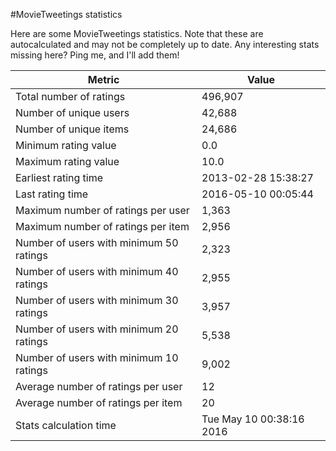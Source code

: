 #MovieTweetings statistics

Here are some MovieTweetings statistics. Note that these are autocalculated and may not be completely up to date. Any interesting stats missing here? Ping me, and I'll add them!

Metric | Value
--- | ---
Total number of ratings                 | 496,907
Number of unique users                  | 42,688
Number of unique items                  | 24,686
Minimum rating value                    | 0.0
Maximum rating value                    | 10.0
Earliest rating time                    | 2013-02-28 15:38:27
Last rating time                        | 2016-05-10 00:05:44
Maximum number of ratings per user      | 1,363
Maximum number of ratings per item      | 2,956
Number of users with minimum 50 ratings | 2,323
Number of users with minimum 40 ratings | 2,955
Number of users with minimum 30 ratings | 3,957
Number of users with minimum 20 ratings | 5,538
Number of users with minimum 10 ratings | 9,002
Average number of ratings per user      | 12
Average number of ratings per item      | 20
Stats calculation time                  | Tue May 10 00:38:16 2016

